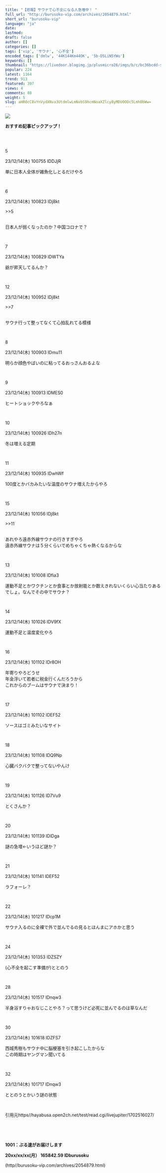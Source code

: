 ```yaml
---
title: "【悲報】サウナで心不全になる人急増中！ "
full_url: "http://burusoku-vip.com/archives/2054879.html"
short_url: "burusoku-vip"
language: "ja"
date: 
lastmod: 
draft: false
author: []
categories: []
tags: ['vip', 'サウナ', '心不全']
encoded_tags: ['dmlw', '44K144Km44OK', '5b-D5LiN5YWo']
keywords: []
thumbnail: "https://livedoor.blogimg.jp/plusmicro26/imgs/b/c/bc36bcdd-s.png"
popular: 224
latest: 1164
trend: 913
featured: 397
views: 4
comments: 88
weight: 5
slug: aHR0cC8vYnVydXNva3UtdmlwLmNvbS9hcmNoaXZlcy8yMDU0ODc5Lmh0bWw=
---
```


![](https://livedoor.blogimg.jp/plusmicro26/imgs/b/c/bc36bcdd-s.png)

<div><p><b>おすすめ記事ピックアップ！</b></p> <p id='divPC2'> </p> <p></p><br> <br><p>5 <p> 23/12/14(木) 100755 IDDJjR</p></p><p> 単に日本人全体が雑魚化しとるだけやろ </p><br> <p>6 <p> 23/12/14(木) 100823 IDj8kt</p></p><p> <p class='anchor'>>>5</p><br>日本人が弱くなったのか？中国コロナで？ </p><br> <p>7 <p> 23/12/14(木) 100829 IDWTYa</p></p><p> 爺が昇天してるんか？ </p><br> <p>12 <p> 23/12/14(木) 100952 IDj8kt</p></p><p> <p class='anchor'>>>7</p><br>サウナ行って整ってなくて心拍乱れてる模様 </p><br> <p>8 <p> 23/12/14(木) 100903 IDmu11</p></p><p> 明らか顔色やばいのに粘ってるおっさんおるよな </p><br> <p>9 <p> 23/12/14(木) 100913 IDMES0</p></p><p> ヒートショックやろなぁ </p><br> <p>10 <p> 23/12/14(木) 100926 IDh27n</p></p><p> 冬は増える定期 </p><br> <p>11 <p> 23/12/14(木) 100935 IDwhWf</p></p><p> 100度とかバカみたいな温度のサウナ増えたからやろ </p><br> <p>15 <p> 23/12/14(木) 101056 IDj8kt</p></p><p> <p class='anchor'>>>11</p><br>あれやろ遠赤外線サウナの行きすぎやろ<br>遠赤外線サウナは５分くらいでめちゃくちゃ熱くなるからな </p><br> <p>13 <p> 23/12/14(木) 101008 IDfia3</p></p><p> 運動不足とかワクチンとか食事とか放射能とか数えきれないくらい心当たりあるでしょ。なんでその中でサウナ？ </p><br> <p>14 <p> 23/12/14(木) 101026 IDV9fX</p></p><p> 運動不足と温度変化やろ </p><br> <p>16 <p> 23/12/14(木) 101102 IDr8OH</p></p><p> 年寄りやろどうせ<br>年金浮いて若者に税金行くんだろうから<br>これからのブームはサウナで決まり！ </p><br> <p>17 <p> 23/12/14(木) 101102 IDEF52</p></p><p> ソースはゴミみたいなサイト </p><br> <p>18 <p> 23/12/14(木) 101108 IDQ9Np</p></p><p> 心臓バクバクで整ってないやんけ </p><br> <p>19 <p> 23/12/14(木) 101126 ID7Vu9</p></p><p> とくさんか？ </p><br> <p>20 <p> 23/12/14(木) 101139 IDlDga</p></p><p> 謎の急増←いうほど謎か？ </p><br> <p>21 <p> 23/12/14(木) 101141 IDEF52</p></p><p> ラフォーレ？ </p><br> <p>22 <p> 23/12/14(木) 101217 IDcp1M</p></p><p> サウナ入るのに全裸で外で並んでるの見るとほんまにアホかと思う </p><br> <p>24 <p> 23/12/14(木) 101353 IDZSZY</p></p><p> (心不全を起こす準備が)ととのう </p><br> <p>28 <p> 23/12/14(木) 101517 IDnqw3</p></p><p> 半身浴すりゃおなじことやろ？って思うけど必死に並んでるのは草なんだ </p><br> <p>30 <p> 23/12/14(木) 101618 IDZFS7</p></p><p> 西城秀樹もサウナ中に脳梗塞を引き起こしたからな<br>この時期はヤングマン聞いてる </p><br> <p>32 <p> 23/12/14(木) 101717 IDnqw3</p></p><p> ととのうとかいう謎の状態 </p><br> <p>引用元https//hayabusa.open2ch.net/test/read.cgi/livejupiter/1702516027/</p> <br> <p id='csw_block'></p> <p id='divSP1'> </p> <br><p><b>1001：ぶる速がお届けします <p> 20xx/xx/xx(月） 165842.59 IDburusoku</p></b></p> <p class='g-ad1'> </p> <p class='g-ad2'> </p> <p id='divSP'> </p> </div>

(http//burusoku-vip.com/archives/2054879.html)
